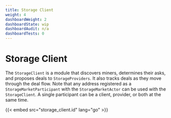 ```yaml
---
title: Storage Client
weight: 4
dashboardWeight: 2
dashboardState: wip
dashboardAudit: n/a
dashboardTests: 0
---
```


# Storage Client

The `StorageClient` is a module that discovers miners, determines their asks, and proposes deals to `StorageProviders`. It also tracks deals as they move through the deal flow. Note that any address registered as a `StorageMarketParticipant` with the `StorageMarketActor` can be used with the `StorageClient`. A single participant can be a client, provider, or both at the same time.

{{< embed src="storage_client.id" lang="go" >}}

<!-- # Storage Client State Machine -->
